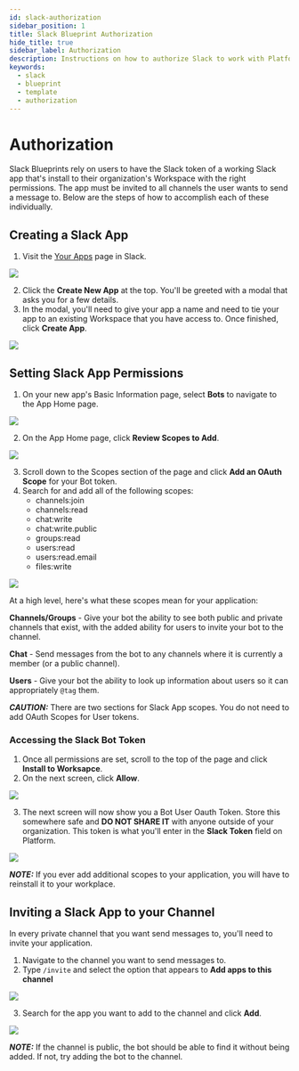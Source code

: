 ```yaml
---
id: slack-authorization
sidebar_position: 1
title: Slack Blueprint Authorization
hide_title: true
sidebar_label: Authorization
description: Instructions on how to authorize Slack to work with Platform's low-code Slack templates.
keywords:
  - slack
  - blueprint
  - template
  - authorization
---
```


#  Authorization

Slack Blueprints rely on users to have the Slack token of a working Slack app that's install to their organization's Workspace with the right permissions. The app must be invited to all channels the user wants to send a message to. Below are the steps of how to accomplish each of these individually.

## Creating a Slack App
1. Visit the [Your Apps](https://api.slack.com/apps) page in Slack.

![](https://cdn.sanity.io/images/2xyydva6/production/4a4339ff32114ae573b8643888ba68a99fd2f43e-982x756.png?w=450)

2. Click the **Create New App** at the top. You'll be greeted with a modal that asks you for a few details.
3. In the modal, you'll need to give your app a name and need to tie your app to an existing Workspace that you have access to. Once finished, click **Create App**.

![](https://cdn.sanity.io/images/2xyydva6/production/61748ddba6d404fb1f5688e67d9668a3f35b025d-583x478.png?w=450)

## Setting Slack App Permissions
1. On your new app's Basic Information page, select **Bots** to navigate to the App Home page.

![](https://cdn.sanity.io/images/2xyydva6/production/560f31b0993f66932d0884a2468900ee9f5253fd-982x720.png?w=450)

2. On the App Home page, click **Review Scopes to Add**.

![](https://cdn.sanity.io/images/2xyydva6/production/24067d34e42702c138aa7a5f0bb2d65006eafaa3-969x655.png?w=450)

3. Scroll down to the Scopes section of the page and click **Add an OAuth Scope** for your Bot token.
4. Search for and add all of the following scopes:
   - channels:join
   - channels:read
   - chat:write
   - chat:write.public
   - groups:read
   - users:read
   - users:read.email
   - files:write
  
![](https://cdn.sanity.io/images/2xyydva6/production/3ce7b954e013f671104be84c5fd590b32a1f280f-668x585.png?w=450)

At a high level, here's what these scopes mean for your application:

**Channels/Groups** - Give your bot the ability to see both public and private channels that exist, with the added ability for users to invite your bot to the channel.

**Chat** - Send messages from the bot to any channels where it is currently a member (or a public channel).

**Users** - Give your bot the ability to look up information about users so it can appropriately `@tag` them.

**_CAUTION:_** There are two sections for Slack App scopes. You do not need to add OAuth Scopes for User tokens.


### Accessing the Slack Bot Token
1. Once all permissions are set, scroll to the top of the page and click **Install to Worksapce**.
2. On the next screen, click **Allow**.

![](https://cdn.sanity.io/images/2xyydva6/production/3d24e9adb601f63046caa7bb58ed8a96936a6d93-633x607.png?w=450)

3. The next screen will now show you a Bot User Oauth Token. Store this somewhere safe and **DO NOT SHARE IT** with anyone outside of your organization. This token is what you'll enter in the **Slack Token** field on Platform.

![](https://cdn.sanity.io/images/2xyydva6/production/24fc255ab0a98a5f95979fd7b34247666c0deac7-711x484.png?w=450)

**_NOTE:_** If you ever add additional scopes to your application, you will have to reinstall it to your workplace.


## Inviting a Slack App to your Channel
In every private channel that you want send messages to, you'll need to invite your application. 

1. Navigate to the channel you want to send messages to.
2. Type `/invite` and select the option that appears to **Add apps to this channel**

![](https://cdn.sanity.io/images/2xyydva6/production/85927d2f717f40dd24d45c6087c673d59f7caaa9-702x313.png?w=450)

3. Search for the app you want to add to the channel and click **Add**.

![](https://cdn.sanity.io/images/2xyydva6/production/d641a358d31ea5fcc6c433063e3df01b98e2a9df-658x306.png?w=450)

**_NOTE:_** If the channel is public, the bot should be able to find it without being added. If not, try adding the bot to the channel.
